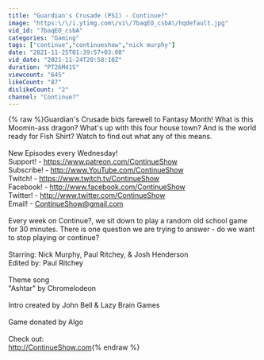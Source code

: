 ```yaml
---
title: "Guardian's Crusade (PS1) - Continue?"
image: "https:\/\/i.ytimg.com\/vi\/7baqEO_csbA\/hqdefault.jpg"
vid_id: "7baqEO_csbA"
categories: "Gaming"
tags: ["continue","continueshow","nick murphy"]
date: "2021-11-25T01:39:57+03:00"
vid_date: "2021-11-24T20:58:10Z"
duration: "PT26M41S"
viewcount: "645"
likeCount: "87"
dislikeCount: "2"
channel: "Continue?"
---
```

{% raw %}Guardian's Crusade bids farewell to Fantasy Month! What is this Moomin-ass dragon? What's up with this four house town? And is the world ready for Fish Shirt? Watch to find out what any of this means. <br /><br />New Episodes every Wednesday!<br />Support! - <a rel="nofollow" target="blank" href="https://www.patreon.com/ContinueShow">https://www.patreon.com/ContinueShow</a><br />Subscribe! - <a rel="nofollow" target="blank" href="http://www.YouTube.com/ContinueShow">http://www.YouTube.com/ContinueShow</a><br />Twitch! - <a rel="nofollow" target="blank" href="https://www.twitch.tv/ContinueShow">https://www.twitch.tv/ContinueShow</a><br />Facebook! - <a rel="nofollow" target="blank" href="http://www.facebook.com/ContinueShow">http://www.facebook.com/ContinueShow</a> <br />Twitter! - <a rel="nofollow" target="blank" href="http://www.twitter.com/ContinueShow">http://www.twitter.com/ContinueShow</a> <br />Email! - ContinueShow@gmail.com <br /><br />Every week on Continue?, we sit down to play a random old school game for 30 minutes. There is one question we are trying to answer - do we want to stop playing or continue? <br /><br />Starring: Nick Murphy, Paul Ritchey, &amp; Josh Henderson <br />Edited by: Paul Ritchey<br /><br />Theme song<br />&quot;Ashtar&quot; by Chromelodeon <br /><br />Intro created by John Bell &amp; Lazy Brain Games<br /><br />Game donated by Algo<br /><br />Check out: <br /><a rel="nofollow" target="blank" href="http://ContinueShow.com">http://ContinueShow.com</a>{% endraw %}

